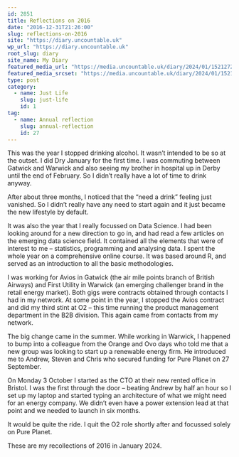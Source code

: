 ```yaml
---
id: 2851
title: Reflections on 2016
date: "2016-12-31T21:26:00"
slug: reflections-on-2016
site: "https://diary.uncountable.uk"
wp_url: "https://diary.uncountable.uk"
root_slug: diary
site_name: My Diary
featured_media_url: "https://media.uncountable.uk/diary/2024/01/15212729/IMG_20160710_141916.webp"
featured_media_srcset: "https://media.uncountable.uk/diary/2024/01/15212729/IMG_20160710_141916-300x225.webp 300w, https://media.uncountable.uk/diary/2024/01/15212729/IMG_20160710_141916-1024x768.webp 1024w, https://media.uncountable.uk/diary/2024/01/15212729/IMG_20160710_141916-150x150.webp 150w, https://media.uncountable.uk/diary/2024/01/15212729/IMG_20160710_141916-640x480.webp 640w, https://media.uncountable.uk/diary/2024/01/15212729/IMG_20160710_141916.webp 2000w"
type: post
category:
  - name: Just Life
    slug: just-life
    id: 1
tag:
  - name: Annual reflection
    slug: annual-reflection
    id: 27
---
```



<p>This was the year I stopped drinking alcohol.  It wasn&#8217;t intended to be so at the outset.  I did Dry January for the first time.  I was commuting between Gatwick and Warwick and also seeing my brother in hospital up in Derby until the end of February.  So I didn&#8217;t really have a lot of time to drink anyway.</p>



<p>After about three months, I noticed that the &#8220;need a drink&#8221; feeling just vanished.  So I didn&#8217;t really have any need to start again and it just became the new lifestyle by default.</p>



<p>It was also the year that I really focussed on Data Science.  I had been looking around for a new direction to go in, and had read a few articles on the emerging data science field.  It contained all the elements that were of interest to me &#8211; statistics, programming and analysing data.  I spent the whole year on a comprehensive online course.   It was based around R, and served as an introduction to all the basic methodologies.</p>



<p>I was working for Avios in Gatwick (the air mile points branch of British Airways) and First Utility in Warwick (an emerging challenger brand in the retail energy market).  Both gigs were contracts obtained through contacts I had in my network.  At some point in the year, I stopped the Avios contract and did my third stint at O2 &#8211; this time running the product management department in the B2B division.  This again came from contacts from my network.</p>



<p>The big change came in the summer.  While working in Warwick, I happened to bump into a colleague from the Orange and Ovo days who told me that a new group was looking to start up a renewable energy firm.  He introduced me to Andrew, Steven and Chris who secured funding for Pure Planet on 27 September.  </p>



<p>On Monday 3 October I started as the CTO at their new rented office in Bristol.  I was the first through the door &#8211; beating Andrew by half an hour so I set up my laptop and started typing an architecture of what we might need for an energy company.  We didn&#8217;t even have a power extension lead at that point and we needed to launch in six months.</p>



<p>It would be quite the ride.  I quit the O2 role shortly after and focussed solely on Pure Planet.</p>



<p>These are my recollections of 2016 in January 2024.</p>
